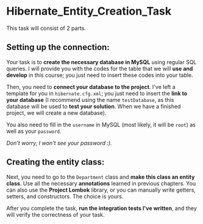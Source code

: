 # Hibernate_Entity_Creation_Task

This task will consist of 2 parts.

## Setting up the connection:

Your task is to **create the necessary database in MySQL** using regular SQL queries. I will provide you with the codes for the table that we will **use and develop** in this course; you just need to insert these codes into your table.

Then, you need to **connect your database to the project**. I've left a template for you in `hibernate.cfg.xml`; you just need to insert the **link to your database** (I recommend using the name `testDatabase`, as this database will be used to **test your solution**. When we have a finished project, we will create a new database).

You also need to fill in the `username` in MySQL (most likely, it will be `root`) as well as your `password`.

*Don't worry, I won't see your password :).*

## Creating the entity class:

Next, you need to go to the `Department` class and **make this class an entity class**. Use all the necessary **annotations** learned in previous chapters. You can also use the **Project Lombok** library, or you can manually write getters, setters, and constructors. The choice is yours.

After you complete the task, **run the integration tests I've written**, and they will verify the correctness of your task.